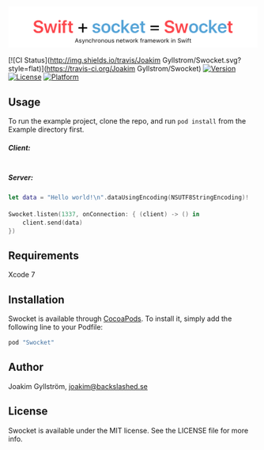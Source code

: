 ![Logo](Swocket.png)

[![CI Status](http://img.shields.io/travis/Joakim Gyllstrom/Swocket.svg?style=flat)](https://travis-ci.org/Joakim Gyllstrom/Swocket)
[![Version](https://img.shields.io/cocoapods/v/Swocket.svg?style=flat)](http://cocoapods.org/pods/Swocket)
[![License](https://img.shields.io/cocoapods/l/Swocket.svg?style=flat)](http://cocoapods.org/pods/Swocket)
[![Platform](https://img.shields.io/cocoapods/p/Swocket.svg?style=flat)](http://cocoapods.org/pods/Swocket)

## Usage

To run the example project, clone the repo, and run `pod install` from the Example directory first.

##### Client:
```swift

```
##### Server:
```swift
let data = "Hello world!\n".dataUsingEncoding(NSUTF8StringEncoding)!

Swocket.listen(1337, onConnection: { (client) -> () in
    client.send(data)
})
```

## Requirements

Xcode 7

## Installation

Swocket is available through [CocoaPods](http://cocoapods.org). To install
it, simply add the following line to your Podfile:

```ruby
pod "Swocket"
```

## Author

Joakim Gyllström, joakim@backslashed.se

## License

Swocket is available under the MIT license. See the LICENSE file for more info.
